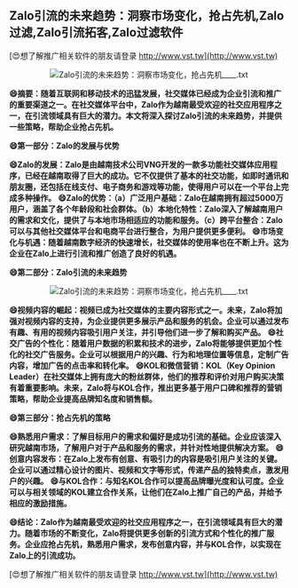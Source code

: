 ## **Zalo引流的未来趋势：洞察市场变化，抢占先机,Zalo过滤,Zalo引流拓客,Zalo过滤软件**

[😍想了解推广相关软件的朋友请登录 http://www.vst.tw](http://www.vst.tw)

 <center><img src="https://vst.tw/MP4/tuiguang/png/3.png" alt="Zalo引流的未来趋势：洞察市场变化，抢占先机____.txt"></center>

**😄摘要：随着互联网和移动技术的迅猛发展，社交媒体已经成为企业引流和推广的重要渠道之一。在社交媒体平台中，Zalo作为越南最受欢迎的社交应用程序之一，在引流领域具有巨大的潜力。本文将深入探讨Zalo引流的未来趋势，并提供一些策略，帮助企业抢占先机。**

**😄第一部分：Zalo的发展与优势**

**😄Zalo的发展：Zalo是由越南技术公司VNG开发的一款多功能社交媒体应用程序，已经在越南取得了巨大的成功。它不仅提供了基本的社交功能，如即时通讯和朋友圈，还包括在线支付、电子商务和游戏等功能，使得用户可以在一个平台上完成多种操作。**
**😄Zalo的优势：（a）广泛用户基础：Zalo在越南拥有超过5000万用户，涵盖了各个年龄段和社会群体。（b）本地化特性：Zalo深入了解越南用户的需求和文化，提供了与本地市场相适应的功能和服务。（c）跨平台整合：Zalo可以与其他社交媒体平台和电商平台进行整合，为用户提供更多便利。**
**😄市场变化与机遇：随着越南数字经济的快速增长，社交媒体的使用率也在不断上升。这为企业在Zalo上进行引流和推广创造了良好的机遇。**

**😄第二部分：Zalo引流的未来趋势**

 <center><img src="https://vst.tw/MP4/tuiguang/png/7.png" alt="Zalo引流的未来趋势：洞察市场变化，抢占先机____.txt"></center>

**😄视频内容的崛起：视频已成为社交媒体的主要内容形式之一。未来，Zalo将加强对视频内容的支持，为企业提供更多展示产品和服务的机会。企业可以通过发布有趣、有用的视频内容吸引用户关注，并引导他们进一步了解和购买产品。**
**😄社交广告的个性化：随着用户数据的积累和技术的进步，Zalo将能够提供更加个性化的社交广告服务。企业可以根据用户的兴趣、行为和地理位置等信息，定制广告内容，增加广告的点击率和转化率。**
**😄KOL和微信营销：KOL（Key Opinion Leader）在社交媒体上拥有庞大的粉丝群体，他们的推荐和评价对用户购买决策有着重要影响。未来，Zalo将与KOL合作，推出更多基于用户口碑和推荐的营销策略，帮助企业提高品牌知名度和销售额。**

**😄第三部分：抢占先机的策略**

**😄熟悉用户需求：了解目标用户的需求和偏好是成功引流的基础。企业应该深入研究越南市场，了解用户对于产品和服务的需求，并针对性地提供解决方案。**
**😄创意内容发布：在Zalo上发布有创意、有吸引力的内容是吸引用户关注的关键。企业可以通过精心设计的图片、视频和文字等形式，传递产品的独特卖点，激发用户的兴趣。**
**😄与KOL合作：与知名KOL合作可以提高品牌曝光度和认可度。企业可以与相关领域的KOL建立合作关系，让他们在Zalo上推广自己的产品，并给予相应的激励措施。**

**😄结论：Zalo作为越南最受欢迎的社交应用程序之一，在引流领域具有巨大的潜力。随着市场的不断变化，Zalo将提供更多创新的引流方式和个性化的推广服务。企业应抢占先机，熟悉用户需求，发布创意内容，并与KOL合作，以实现在Zalo上的引流成功。**

[😍想了解推广相关软件的朋友请登录 http://www.vst.tw](http://www.vst.tw)



